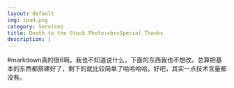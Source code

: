 ```yaml
---
layout: default
img: ipad.png
category: Services
title: Death to the Stock Photo:<br>Special Thanks
description: |
---
```

 #markdown真的很6啊。我也不知道说什么，下面的东西我也不想改。总算把基本的东西都搭建好了，剩下的就比较简单了哈哈哈哈。好吧，其实一点技术含量都没有。